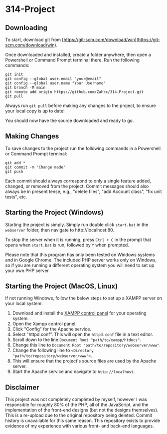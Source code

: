 ﻿# 314-Project
## Downloading
To start, download git from [https://git-scm.com/download/win](https://git-scm.com/download/win).

Once downloaded and installed, create a folder anywhere, then open a Powershell or Command Prompt terminal there.
Run the following commands:

```
git init
git config --global user.email "your@email"
git config --global user.name "Your Username"
git branch -M main
git remote add origin https://github.com/Zahkc/314-Project.git
git pull
```

Always run `git pull` before making any changes to the project, to ensure your local copy is up to date!

You should now have the source downloaded and ready to go.

## Making Changes
To save changes to the project run the following commands in a Powershell or Command Prompt terminal:

```
git add *
git commit -m "Change made"
git push
```

Each commit should always correspond to only a single feature added, changed, or removed from the project. Commit messages should also always be in present tense, e.g., "delete files", "add Account class", "fix unit tests", etc.

## Starting the Project (Windows)
Starting the project is simply. Simply run double click `start.bat` in the `webserver` folder, then navigate to http://localhost:80.

To stop the server when it is running, press `Ctrl + C` in the prompt that opens when `start.bat` is run, followed by `Y` when prompted.

Please note that this program has only been tested on Windows systems and in Google Chrome. The included PHP server
works only on Windows, so if you are running a different operating system you will need to set up your own PHP server.

## Starting the Project (MacOS, Linux)
If not running Windows, follow the below steps to set up a XAMPP server on your local system:

1. Download and install the [XAMPP control panel](https://www.apachefriends.org/download.html) for your operating system.
2. Open the Xampp control panel.
3. Click "Config" for the Apache service.
4. Select "httpd.conf". This will open the `httpd.conf` file in a text editor.
5. Scroll down to the line `Document Root "path/to/xampp/htdocs"`.
6. Change this line to `Document Root "path/to/repository/webserver/www"`.
7. Change the following line to `<Directory "path/to/repository/webserver/www">`.
8. This will ensure that the project's source files are used by the Apache server.
9. Start the Apache service and navigate to `http://localhost`.

## Disclaimer
This project was not completely completed by myself, however I was responsible for roughly 80% of the PHP, all of the JavaScript, and the implementation of the front-end designs (but not the designs themselves). This is a re-upload due to the original repository being deleted. Commit history is unavailable for this same reason. This repository exists to provide evidence of my experience with various front- and back-end languages.
